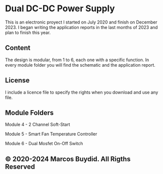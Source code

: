 # Dual DC-DC Power Supply
This is an electronic proyect I started on July 2020 and finish on December 2023.
I began writing the application reports in the last months of 2023 and plan to finish this year.

## Content
The design is modular, from 1 to 6, each one with a specific function.
In every module folder you will find the schematic and the application report.

## License
I include a licence file to specify the rights when you download and use any file.

## Module Folders
Module 4 - 2 Channel Soft-Start

Module 5 - Smart Fan Temperature Controller

Module 6 - Dual Mosfet On-Off Switch


## © 2020-2024 Marcos Buydid. All Rigths Reserved